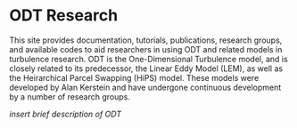 ODT Research
=============================

This site provides documentation, tutorials, publications, research groups, and available codes to aid researchers in using ODT and related models in turbulence research. ODT is the One-Dimensional Turbulence model, and is closely related to its predecessor, the Linear Eddy Model (LEM), as well as the Heirarchical Parcel Swapping (HiPS) model. These models were developed by Alan Kerstein and have undergone continuous development by a number of research groups.

*insert brief description of ODT*

